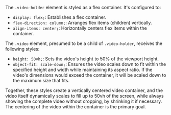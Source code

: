 The `.video-holder` element is styled as a flex container. It's configured to:

*   `display: flex;`:  Establishes a flex container.
*   `flex-direction: column;`: Arranges flex items (children) vertically.
*   `align-items: center;`: Horizontally centers flex items within the container.

The `.video` element, presumed to be a child of `.video-holder`, receives the following styles:

*   `height: 50vh;`: Sets the video's height to 50% of the viewport height.
*   `object-fit: scale-down;`: Ensures the video scales down to fit within the specified height and width while maintaining its aspect ratio.  If the video's dimensions would exceed the container, it will be scaled down to the maximum size that fits.

Together, these styles create a vertically centered video container, and the video itself dynamically scales to fill up to 50vh of the screen, while always showing the complete video without cropping, by shrinking it if necessary. The centering of the video within the container is the primary goal.